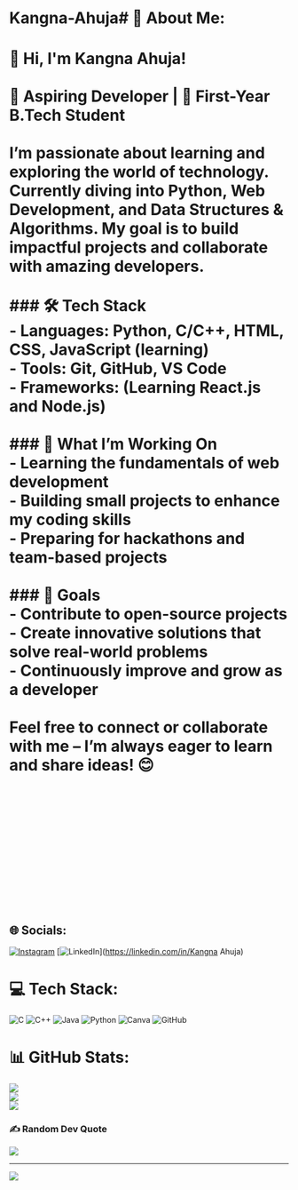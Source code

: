 # Kangna-Ahuja# 💫 About Me:
# 👋 Hi, I'm Kangna Ahuja!<br><br>🚀 **Aspiring Developer** | 🌱 **First-Year B.Tech Student**<br><br>I’m passionate about learning and exploring the world of technology. Currently diving into **Python**, **Web Development**, and **Data Structures & Algorithms**. My goal is to build impactful projects and collaborate with amazing developers.<br><br>### 🛠️ **Tech Stack**<br>- **Languages**: Python, C/C++, HTML, CSS, JavaScript (learning)<br>- **Tools**: Git, GitHub, VS Code<br>- **Frameworks**: (Learning React.js and Node.js)<br><br>### 🌟 **What I’m Working On**<br>- Learning the fundamentals of web development<br>- Building small projects to enhance my coding skills<br>- Preparing for hackathons and team-based projects<br><br>### 🎯 **Goals**<br>- Contribute to open-source projects<br>- Create innovative solutions that solve real-world problems<br>- Continuously improve and grow as a developer<br><br>Feel free to connect or collaborate with me – I’m always eager to learn and share ideas! 😊<br><br><br><br><br><br><br><br>


## 🌐 Socials:
[![Instagram](https://img.shields.io/badge/Instagram-%23E4405F.svg?logo=Instagram&logoColor=white)](https://instagram.com/kangna_ahujaaa) [![LinkedIn](https://img.shields.io/badge/LinkedIn-%230077B5.svg?logo=linkedin&logoColor=white)](https://linkedin.com/in/Kangna Ahuja) 

# 💻 Tech Stack:
![C](https://img.shields.io/badge/c-%2300599C.svg?style=for-the-badge&logo=c&logoColor=white) ![C++](https://img.shields.io/badge/c++-%2300599C.svg?style=for-the-badge&logo=c%2B%2B&logoColor=white) ![Java](https://img.shields.io/badge/java-%23ED8B00.svg?style=for-the-badge&logo=openjdk&logoColor=white) ![Python](https://img.shields.io/badge/python-3670A0?style=for-the-badge&logo=python&logoColor=ffdd54) ![Canva](https://img.shields.io/badge/Canva-%2300C4CC.svg?style=for-the-badge&logo=Canva&logoColor=white) ![GitHub](https://img.shields.io/badge/github-%23121011.svg?style=for-the-badge&logo=github&logoColor=white)
# 📊 GitHub Stats:
![](https://github-readme-stats.vercel.app/api?username=kangna20&theme=dark&hide_border=false&include_all_commits=false&count_private=false)<br/>
![](https://github-readme-streak-stats.herokuapp.com/?user=kangna20&theme=dark&hide_border=false)<br/>
![](https://github-readme-stats.vercel.app/api/top-langs/?username=kangna20&theme=dark&hide_border=false&include_all_commits=false&count_private=false&layout=compact)

### ✍️ Random Dev Quote
![](https://quotes-github-readme.vercel.app/api?type=horizontal&theme=radical)

---
[![](https://visitcount.itsvg.in/api?id=kangna20&icon=0&color=0)](https://visitcount.itsvg.in)

<!-- Proudly created with GPRM ( https://gprm.itsvg.in ) -->
